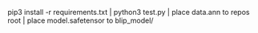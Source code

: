pip3 install -r  requirements.txt | 
python3 test.py | 
place data.ann to repos root | 
place model.safetensor to blip_model/
